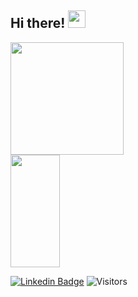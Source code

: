 ## Hi there! <img src="https://media2.giphy.com/avatars/danielfigueirdo/mR5uHXLuePGT.gif" width="28px"/>

<div>
    <img height="180em" width="60%" src="https://github-readme-stats.vercel.app/api?username=mateuseap&theme=dracula&show_icons=true">
    <img height="180em" width="39.5%" src="https://github-readme-stats.vercel.app/api/top-langs/?username=mateuseap&layout=compact&theme=dracula&langs_count=16">
</div>

[![Linkedin Badge](https://img.shields.io/badge/-LinkedIn-blue?style=flat-square&logo=Linkedin&logoColor=white&link=https://www.linkedin.com/in/mateuseliasdeandradepereira/)](https://www.linkedin.com/in/mateuseliasdeandradepereira/)
![Visitors](https://visitor-badge.glitch.me/badge?page_id=mateuseap.mateuseap)

<!--
**mateuseap/mateuseap** is a ✨ _special_ ✨ repository because its `README.md` (this file) appears on your GitHub profile.

Here are some ideas to get you started:

- 🔭 I’m currently working on ...
- 🌱 I’m currently learning ...
- 👯 I’m looking to collaborate on ...
- 🤔 I’m looking for help with ...
- 💬 Ask me about ...
- 📫 How to reach me: ...
- 😄 Pronouns: ...
- ⚡ Fun fact: ...
-->

